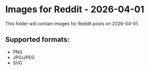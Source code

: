 # Images for Reddit - 2026-04-01

This folder will contain images for Reddit posts on 2026-04-01.

## Supported formats:
- PNG
- JPG/JPEG
- SVG
